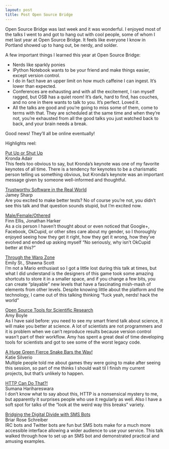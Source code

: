 ```yaml
---
layout: post
title: Post Open Source Bridge
---
```


Open Source Bridge was last week and it was wonderful. I enjoyed most of the talks I went to and got to hang out with cool people, some of whom I met last year at Open Source Bridge. It feels like everyone I know in Portland showed up to hang out, be nerdy, and solder.  

A few important things I learned this year at Open Source Bridge:  
- Nerds like sparkly ponies  
- IPython Notebook wants to be your friend and make things easier, except version control.  
- I do in fact have an upper limit on how much caffeine I can ingest. It’s lower than expected.  
- Conferences are exhausting and with all the excitement, I ran myself ragged, but OSB has a quiet room! It’s dark, hard to find, has couches, and no one in there wants to talk to you. It’s perfect. Loved it.  
- All the talks are good and you’re going to miss some of them,  come to terms with that. They are scheduled at the same time and when they’re not, you’re exhausted from all the good talks you just watched back to back, and your brain needs a break.  

Good news! They’ll all be online eventually!  

Highlights reel:  

[Put Up or Shut Up](https://www.youtube.com/watch?v=0H6BZxDBeYo)    
Kronda Adair  
This feels too obvious to say, but Kronda’s keynote was one of my favorite keynotes of all time. There is a tendency for keynotes to be a charismatic person telling us something obvious, but Kronda’s keynote was an important message given by someone well-informed and thoughtful.  

[Trustworthy Software in the Real World](https://www.youtube.com/watch?v=zhhtQ_-t1pw)  
Jamey Sharp  
Are you excited to make better tests? No of course you’re not, you didn’t see this talk and that question sounds stupid, but I’m excited now.  


[Male/Female/Othered](http://opensourcebridge.org/sessions/1489)  
Finn Ellis, Jonathan Harker  
As a cis person I haven’t thought about or even noticed that Google+, Facebook, OkCupid, or other sites care about my gender, so I thoroughly enjoyed seeing how they get it right, how they get it wrong, how they’ve evolved and ended up asking myself “No seriously, why isn’t OkCupid better at this?”   

[Through the Warp Zone](https://www.youtube.com/watch?v=hnEbYHvG_iQ)  
Emily St., Shawna Scott  
I’m not a Mario enthusiast so I got a little lost during this talk at times, but what I did understand is the designers of this game took some amazing shortcuts to store it in a smaller space, and if you change a few bits, you can create “playable” new levels that have a fascinating mish-mash of elements from other levels. Despite knowing little about the platform and the technology, I came out of this talking thinking “fuck yeah, nerds! hack the world”  

[Open Source Tools for Scientific Research](https://www.youtube.com/watch?v=cOCHuChfxV8)  
Amy Boyle  
As I have said before: you need to see my smart friend talk about science, it will make you better at science. A lot of scientists are not programmers and it is problem when we can’t reproduce results because version control wasn’t part of their workflow. Amy has spent a great deal of time developing tools for scientists and got to see some of the worst legacy code.  


[A Huge Green Fierce Snake Bars the Way!](https://www.youtube.com/watch?v=SpE6Joy5dk4)  
Katie Silverio  
Multiple people told me about games they were going to make after seeing this session, so part of me thinks I should wait til I finish my current projects, but that’s unlikely to happen.  

[HTTP Can Do That?!](https://www.youtube.com/watch?v=mnOlgKSh5R0)  
Sumana Harihareswara  
I don’t know what to say about this, HTTP is a nonsensical mystery to me, but apparently it surprises people who use it regularly as well. Also I have a soft spot for talks of the “look at the weird way this breaks” variety.  

[Bridging the Digital Divide with SMS Bots](https://www.youtube.com/watch?v=Q1Hmh6mxSSc)  
Briar Rose Schreiber  
IRC bots and Twitter bots are fun but SMS bots make for a much more accessible interface allowing a wider audience to use your service. This talk walked through how to set up an SMS bot and demonstrated practical and amusing examples.  

